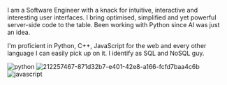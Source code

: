 I am a Software Engineer with a knack for intuitive, interactive and interesting user interfaces. I bring optimised, simplified and yet powerful server-side code to the table. Been working with Python since AI was just an idea. 

I'm proficient in Python, C++, JavaScript for the web and every other language I can easily pick up on it. I identify as SQL and NoSQL guy.

![python](https://github.com/HilarioNengareJr/HilarioNengareJr/assets/38634516/6b66557c-c21c-4bc1-8709-170ff1a915f9)
![212257467-871d32b7-e401-42e8-a166-fcfd7baa4c6b](https://github.com/HilarioNengareJr/HilarioNengareJr/assets/38634516/4df48936-9745-4032-9e7f-aff2578dea6a)
![javascript](https://github.com/HilarioNengareJr/HilarioNengareJr/assets/38634516/e46bc34e-0ccb-4612-a698-f1d44846c911)
